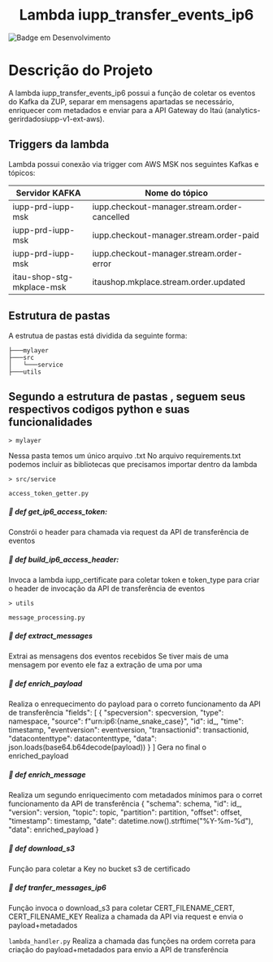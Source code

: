 <h1 align="center"> Lambda iupp_transfer_events_ip6 </h1>

![Badge em Desenvolvimento](http://img.shields.io/static/v1?label=STATUS&message=EM%20PRODUÇÃO&color=GREEN&style=for-the-badge)


# Descrição do Projeto
A lambda iupp_transfer_events_ip6 possui a função de coletar os eventos do Kafka da ZUP, separar em mensagens apartadas se necessário, enriquecer com metadados e enviar para a API Gateway do Itaú (analytics-gerirdadosiupp-v1-ext-aws).



## Triggers da lambda

Lambda possui conexão via trigger com AWS MSK nos seguintes Kafkas e tópicos:

|Servidor KAFKA|Nome do tópico|
|--------------|-------------|
|iupp-prd-iupp-msk|iupp.checkout-manager.stream.order-cancelled|
|iupp-prd-iupp-msk|iupp.checkout-manager.stream.order-paid|
|iupp-prd-iupp-msk|iupp.checkout-manager.stream.order-error|
|itau-shop-stg-mkplace-msk|itaushop.mkplace.stream.order.updated|

## Estrutura de pastas

A estrutua de pastas está dividida da seguinte forma:

```text
├───mylayer
├───src
│   └───service
├───utils
```



## Segundo a estrutura de pastas , seguem seus respectivos codigos python e suas funcionalidades
```text
> mylayer
```
Nessa pasta temos um único arquivo .txt
No arquivo requirements.txt podemos incluir as bibliotecas que
precisamos importar dentro da lambda

```text
> src/service
```

`access_token_getter.py`

##### :hammer: def get_ip6_access_token:
Constrói o header para chamada via request da API de transferência de eventos

##### :hammer: def build_ip6_access_header:
Invoca a lambda iupp_certificate para coletar token e token_type 
para criar o header de invocação da API de transferência de eventos

```text
> utils
```
`message_processing.py`

##### :hammer: def extract_messages
Extrai as mensagens dos eventos recebidos
Se tiver mais de uma mensagem por evento ele faz a extração de uma por uma

##### :hammer: def enrich_payload
Realiza o enrequecimento do payload para o correto funcionamento da API de transferência
"fields": [
            {
                "specversion": specversion,
                "type": namespace,
                "source": f"urn:ip6:{name_snake_case}",
                "id": id_,
                "time": timestamp,
                "eventversion": eventversion,
                "transactionid": transactionid,
                "datacontenttype": datacontenttype,
                "data": json.loads(base64.b64decode(payload))
            }
        ]
Gera no final o enriched_payload

##### :hammer: def enrich_message
Realiza um segundo enriquecimento com metadados mínimos para 
o corret funcionamento da API de transferência
{
        "schema": schema,
        "id": id_,
        "version": version,
        "topic": topic,
        "partition": partition,
        "offset": offset,
        "timestamp": timestamp,
        "date": datetime.now().strftime("%Y-%m-%d"),
        "data": enriched_payload
    }

##### :hammer: def download_s3
Função para coletar a Key no bucket s3 de certificado

##### :hammer: def tranfer_messages_ip6
Função invoca o download_s3 para coletar CERT_FILENAME_CERT, CERT_FILENAME_KEY
Realiza a chamada da API via request e envia o payload+metadados 


`lambda_handler.py`
Realiza a chamada das funções na ordem correta para 
criação do payload+metadados para envio a API de transferência

